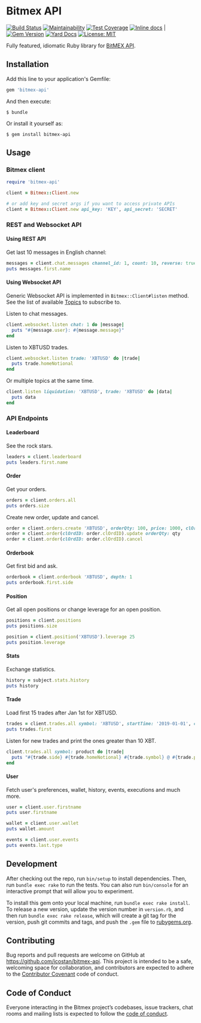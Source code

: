 # Bitmex API

[![Build Status](https://travis-ci.org/icostan/bitmex-api-ruby.svg?branch=master)](https://travis-ci.org/icostan/bitmex-api-ruby)
[![Maintainability](https://api.codeclimate.com/v1/badges/85c3eb58ef31dabc9159/maintainability)](https://codeclimate.com/github/icostan/bitmex-api-ruby/maintainability)
[![Test Coverage](https://api.codeclimate.com/v1/badges/85c3eb58ef31dabc9159/test_coverage)](https://codeclimate.com/github/icostan/bitmex-api-ruby/test_coverage)
[![Inline docs](http://inch-ci.org/github/icostan/bitmex-api-ruby.svg?branch=master)](http://inch-ci.org/github/icostan/bitmex-api-ruby)
|
[![Gem Version](https://badge.fury.io/rb/bitmex-api.svg)](https://badge.fury.io/rb/bitmex-api)
[![Yard Docs](https://img.shields.io/badge/yard-docs-blue.svg)](https://www.rubydoc.info/gems/bitmex-api)
[![License: MIT](https://img.shields.io/badge/license-MIT-blue.svg)](https://github.com/icostan/bitmex-api-ruby/blob/master/LICENSE)

Fully featured, idiomatic Ruby library for [BitMEX API](https://www.bitmex.com/app/apiOverview).

## Installation

Add this line to your application's Gemfile:

```ruby
gem 'bitmex-api'
```

And then execute:

    $ bundle

Or install it yourself as:

    $ gem install bitmex-api

## Usage

### Bitmex client

```ruby
require 'bitmex-api'

client = Bitmex::Client.new

# or add key and secret args if you want to access private APIs
client = Bitmex::Client.new api_key: 'KEY', api_secret: 'SECRET'
```

### REST and Websocket API

#### Using REST API

Get last 10 messages in English channel:

```ruby
messages = client.chat.messages channel_id: 1, count: 10, reverse: true
puts messages.first.name
```

#### Using Websocket API

Generic Websocket API is implemented in `Bitmex::Client#listen` method. See the list of available [Topics](https://www.bitmex.com/app/wsAPI#Subscriptions "Topics") to subscribe to.

Listen to chat messages.

```ruby
client.websocket.listen chat: 1 do |message|
  puts "#{message.user}: #{message.message}"
end
```

Listen to XBTUSD trades.

```ruby
client.websocket.listen trade: 'XBTUSD' do |trade|
  puts trade.homeNotional
end
```

Or multiple topics at the same time.

```ruby
client.listen liquidation: 'XBTUSD', trade: 'XBTUSD' do |data|
  puts data
end
```

### API Endpoints

#### Leaderboard

See the rock stars.

```ruby
leaders = client.leaderboard
puts leaders.first.name
```

#### Order

Get your orders.

```ruby
orders = client.orders.all
puts orders.size
```

Create new order, update and cancel.

```ruby
order = client.orders.create 'XBTUSD', orderQty: 100, price: 1000, clOrdID: 'YOUR_ID'
order = client.order(clOrdID: order.clOrdID).update orderQty: qty
order = client.order(clOrdID: order.clOrdID).cancel
```

#### Orderbook

Get first bid and ask.

```ruby
orderbook = client.orderbook 'XBTUSD', depth: 1
puts orderbook.first.side
```

#### Position

Get all open positions or change leverage for an open position.

```ruby
positions = client.positions
puts positions.size

position = client.position('XBTUSD').leverage 25
puts position.leverage
```

#### Stats

Exchange statistics.

```ruby
history = subject.stats.history
puts history
```

#### Trade

Load first 15 trades after Jan 1st for XBTUSD.

```ruby
trades = client.trades.all symbol: 'XBTUSD', startTime: '2019-01-01', count: 10
puts trades.first
```

Listen for new trades and print the ones greater than 10 XBT.

```ruby
client.trades.all symbol: product do |trade|
  puts "#{trade.side} #{trade.homeNotional} #{trade.symbol} @ #{trade.price}" if trade.homeNotional > 10
end
```

#### User

Fetch user's preferences, wallet, history, events, executions and much more.

```ruby
user = client.user.firstname
puts user.firstname

wallet = client.user.wallet
puts wallet.amount

events = client.user.events
puts events.last.type
```

## Development

After checking out the repo, run `bin/setup` to install dependencies. Then, run `bundle exec rake` to run the tests. You can also run `bin/console` for an interactive prompt that will allow you to experiment.

To install this gem onto your local machine, run `bundle exec rake install`. To release a new version, update the version number in `version.rb`, and then run `bundle exec rake release`, which will create a git tag for the version, push git commits and tags, and push the `.gem` file to [rubygems.org](https://rubygems.org).

## Contributing

Bug reports and pull requests are welcome on GitHub at https://github.com/icostan/bitmex-api. This project is intended to be a safe, welcoming space for collaboration, and contributors are expected to adhere to the [Contributor Covenant](http://contributor-covenant.org) code of conduct.

## Code of Conduct

Everyone interacting in the Bitmex project’s codebases, issue trackers, chat rooms and mailing lists is expected to follow the [code of conduct](https://github.com/icostan/bitmex-api/blob/master/CODE_OF_CONDUCT.md).
